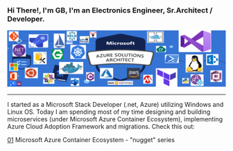 ### Hi There!, I'm GB, I'm an Electronics Engineer, Sr.Architect / Developer. 

![alt text](https://github.com/GBuenaflor/01azure/blob/master/_includes/Picture2.png)

---------------------------------------------------------------------------------------------- 

I started as a Microsoft Stack Developer (.net, Azure) utilizing Windows and Linux OS. Today I am spending most of my time designing and building microservices (under Microsoft Azure Container Ecosystem), implementing Azure Cloud Adoption Framework and migrations. Check this out:
 
[01](https://github.com/GBuenaflor/01azure) Microsoft Azure Container Ecosystem - "nugget" series
 
